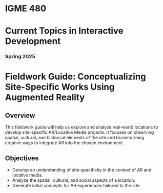 # IGME 480

# Current Topics in Interactive Development

### Spring 2025

# Fieldwork Guide: Conceptualizing Site-Specific Works Using Augmented Reality

## Overview
This fieldwork guide will help us explore and analyze real-world locations to develop site-specific AR/Locative Media projects. It focuses on observing spatial, cultural, and historical elements of the site and brainstorming creative ways to integrate AR into the chosen environment.

## Objectives
- Develop an understanding of site-specificity in the context of AR and locative media.
- Analyze the spatial, cultural, and social aspects of a location.
- Generate initial concepts for AR experiences tailored to the site.

